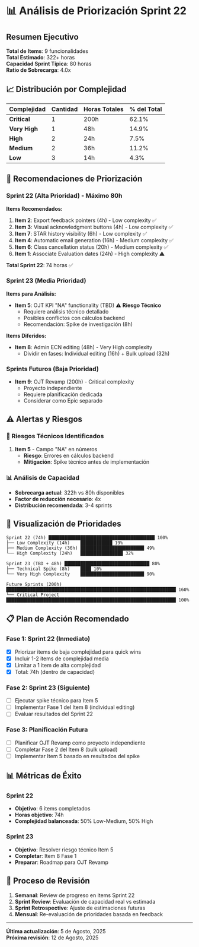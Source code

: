 # 📊 Análisis de Priorización Sprint 22

## Resumen Ejecutivo

**Total de Items**: 9 funcionalidades  
**Total Estimado**: 322+ horas  
**Capacidad Sprint Típica**: 80 horas  
**Ratio de Sobrecarga**: 4.0x

## 📈 Distribución por Complejidad

| Complejidad | Cantidad | Horas Totales | % del Total |
|-------------|----------|---------------|-------------|
| **Critical** | 1 | 200h | 62.1% |
| **Very High** | 1 | 48h | 14.9% |
| **High** | 2 | 24h | 7.5% |
| **Medium** | 2 | 36h | 11.2% |
| **Low** | 3 | 14h | 4.3% |

## 🎯 Recomendaciones de Priorización

### Sprint 22 (Alta Prioridad) - Máximo 80h
**Items Recomendados:**
1. **Item 2**: Export feedback pointers (4h) - Low complexity ✅
2. **Item 3**: Visual acknowledgment buttons (4h) - Low complexity ✅
3. **Item 7**: STAR history visibility (6h) - Low complexity ✅
4. **Item 4**: Automatic email generation (16h) - Medium complexity ✅
5. **Item 6**: Class cancellation status (20h) - Medium complexity ✅
6. **Item 1**: Associate Evaluation dates (24h) - High complexity ⚠️

**Total Sprint 22**: 74 horas ✅

### Sprint 23 (Media Prioridad)
**Items para Análisis:**
- **Item 5**: OJT KPI "NA" functionality (TBD) ⚠️ **Riesgo Técnico**
  - Requiere análisis técnico detallado
  - Posibles conflictos con cálculos backend
  - Recomendación: Spike de investigación (8h)

**Items Diferidos:**
- **Item 8**: Admin ECN editing (48h) - Very High complexity
  - Dividir en fases: Individual editing (16h) + Bulk upload (32h)

### Sprints Futuros (Baja Prioridad)
- **Item 9**: OJT Revamp (200h) - Critical complexity
  - Proyecto independiente
  - Requiere planificación dedicada
  - Considerar como Epic separado

## ⚠️ Alertas y Riesgos

### 🚨 Riesgos Técnicos Identificados
1. **Item 5** - Campo "NA" en números
   - **Riesgo**: Errores en cálculos backend
   - **Mitigación**: Spike técnico antes de implementación

### 📊 Análisis de Capacidad
- **Sobrecarga actual**: 322h vs 80h disponibles
- **Factor de reducción necesario**: 4x
- **Distribución recomendada**: 3-4 sprints

## 🎨 Visualización de Prioridades

```
Sprint 22 (74h) ████████████████████████████████████████ 100%
├── Low Complexity (14h)    ████████████ 19%
├── Medium Complexity (36h) ████████████████████████ 49%
└── High Complexity (24h)   ████████████████ 32%

Sprint 23 (TBD + 48h) ████████████████████████████████ 80%
├── Technical Spike (8h)    ████ 10%
└── Very High Complexity    ████████████████████████ 90%

Future Sprints (200h) ████████████████████████████████████████████████████████████████ 160%
└── Critical Project        ████████████████████████████████████████████████████████████████ 100%
```

## 📋 Plan de Acción Recomendado

### Fase 1: Sprint 22 (Inmediato)
- [x] Priorizar items de baja complejidad para quick wins
- [x] Incluir 1-2 items de complejidad media
- [x] Limitar a 1 item de alta complejidad
- [x] Total: 74h (dentro de capacidad)

### Fase 2: Sprint 23 (Siguiente)
- [ ] Ejecutar spike técnico para Item 5
- [ ] Implementar Fase 1 del Item 8 (individual editing)
- [ ] Evaluar resultados del Sprint 22

### Fase 3: Planificación Futura
- [ ] Planificar OJT Revamp como proyecto independiente
- [ ] Completar Fase 2 del Item 8 (bulk upload)
- [ ] Implementar Item 5 basado en resultados del spike

## 📊 Métricas de Éxito

### Sprint 22
- **Objetivo**: 6 items completados
- **Horas objetivo**: 74h
- **Complejidad balanceada**: 50% Low-Medium, 50% High

### Sprint 23
- **Objetivo**: Resolver riesgo técnico Item 5
- **Completar**: Item 8 Fase 1
- **Preparar**: Roadmap para OJT Revamp

## 🔄 Proceso de Revisión

1. **Semanal**: Review de progreso en items Sprint 22
2. **Sprint Review**: Evaluación de capacidad real vs estimada
3. **Sprint Retrospective**: Ajuste de estimaciones futuras
4. **Mensual**: Re-evaluación de prioridades basada en feedback

---

**Última actualización**: 5 de Agosto, 2025  
**Próxima revisión**: 12 de Agosto, 2025
